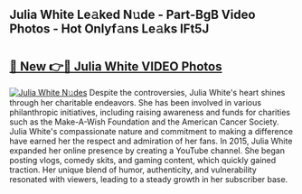 ## Julia White Le𝚊ked N𝚞de - Part-BgB Video Photos - Hot Onlyf𝚊ns Le𝚊ks lFt5J

# <h2><a href="http://ab79473.deff.icu/?id=Julia+White">🔗 New 👉🔴 Julia White VIDEO Photos</a></h2>

[![Julia White N𝚞des](https://i.imgur.com/rIISA9y.gif)](http://ab79473.deff.icu/?id=Julia+White)
Despite the controversies, Julia White's heart shines through her charitable endeavors. She has been involved in various philanthropic initiatives, including raising awareness and funds for charities such as the Make-A-Wish Foundation and the American Cancer Society. Julia White's compassionate nature and commitment to making a difference have earned her the respect and admiration of her fans. In 2015, Julia White expanded her online presence by creating a YouTube channel. She began posting vlogs, comedy skits, and gaming content, which quickly gained traction. Her unique blend of humor, authenticity, and vulnerability resonated with viewers, leading to a steady growth in her subscriber base.
